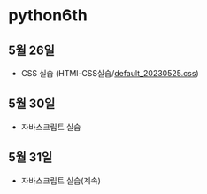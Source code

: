 # python6th

## 5월 26일

- CSS 실습 (HTMl-CSS실습/[default_20230525.css](HTML-CSS%20%BD%C7%BD%C0%2Fdefault_20230525.css))

## 5월 30일

- 자바스크립트 실습

## 5월 31일

- 자바스크립트 실습(계속)